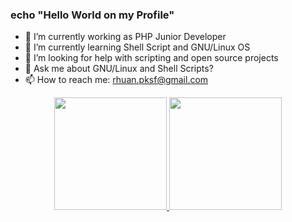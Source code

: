 ### echo "Hello World on my Profile"

- 🔭 I’m currently working as PHP Junior Developer
- 🌱 I’m currently learning Shell Script and GNU/Linux OS
- 🤔 I’m looking for help with scripting and open source projects
- 💬 Ask me about GNU/Linux and Shell Scripts?
- 📫 How to reach me: rhuan.pksf@gmail.com

<div align="center">
  <a href="https://github.com/rhuan-pk">
  <img height="180em" src="https://github-readme-stats.vercel.app/api?username=rhuan-pk&show_icons=true&theme=dark&include_all_commits=true&count_private=true">
  <img height="180em" src="https://github-readme-stats.vercel.app/api/top-langs/?username=rhuan-pk&layout=compact&langs_count=7&theme=dark">
</div>
